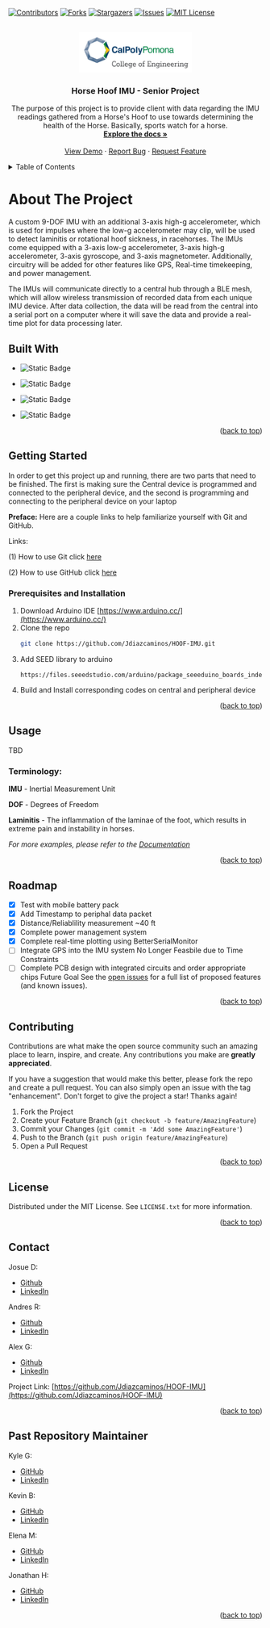 <a name="readme-top"></a>

<!-- PROJECT SHIELDS -->
<!--
*** I'm using markdown "reference style" links for readability.
*** Reference links are enclosed in brackets [ ] instead of parentheses ( ).
*** See the bottom of this document for the declaration of the reference variables
*** for contributors-url, forks-url, etc. This is an optional, concise syntax you may use.
*** https://www.markdownguide.org/basic-syntax/#reference-style-links
-->

[![Contributors][contributors-shield]][contributors-url]
[![Forks][forks-shield]][forks-url]
[![Stargazers][stars-shield]][stars-url]
[![Issues][issues-shield]][issues-url]
[![MIT License][license-shield]][license-url]

<!-- PROJECT LOGO -->
<br />
<div align="center">
  <a href="https://github.com/Jdiazcaminos/HOOF-IMU">
    <img src="logo.png" alt="Logo" width="auto" height="80">
  </a>

<h3 align="center">Horse Hoof IMU - Senior Project</h3>

  <p align="center">
    The purpose of this project is to provide client with data regarding the IMU readings gathered from a Horse's Hoof to use towards determining the health of the Horse. Basically, sports watch for a horse.
    <br />
    <a href="https://github.com/Jdiazcaminos/HOOF-IMU"><strong>Explore the docs »</strong></a>
    <br />
    <br />
    <a href="https://github.com/Jdiazcaminos/HOOF-IMU">View Demo</a>
    ·
    <a href="https://github.com/Jdiazcaminos/HOOF-IMU/issues/new?labels=bug&template=bug-report---.md">Report Bug</a>
    ·
    <a href="https://github.com/Jdiazcaminos/HOOF-IMU/issues/new?labels=enhancement&template=feature-request---.md">Request Feature</a>
  </p>
</div>

<!-- TABLE OF CONTENTS -->
<details>
  <summary>Table of Contents</summary>
  <ol>
    <li>
      <a href="#about-the-project">About The Project</a>
      <ul>
        <li><a href="#built-with">Built With</a></li>
      </ul>
    </li>
    <li>
      <a href="#getting-started">Getting Started</a>
      <ul>
        <li><a href="#prerequisites">Prerequisites</a></li>
        <li><a href="#installation">Installation</a></li>
      </ul>
    </li>
    <li><a href="#usage">Usage</a></li>
    <li><a href="#roadmap">Roadmap</a></li>
    <li><a href="#contributing">Contributing</a></li>
    <li><a href="#license">License</a></li>
    <li><a href="#contact">Contact</a></li>
    <li><a href="#acknowledgments">Acknowledgments</a></li>
  </ol>
</details>

<!-- ABOUT THE PROJECT -->

# About The Project

A custom 9-DOF IMU with an additional 3-axis high-g accelerometer, which is used for impulses where the low-g accelerometer may clip, will be used to detect laminitis or rotational hoof sickness, in racehorses. The IMUs come equipped with a 3-axis low-g accelerometer, 3-axis high-g accelerometer, 3-axis gyroscope, and 3-axis magnetometer. Additionally, circuitry will be added for other features like GPS, Real-time timekeeping, and power management.

The IMUs will communicate directly to a central hub through a BLE mesh, which will allow wireless transmission of recorded data from each unique IMU device. After data collection, the data will be read from the central into a serial port on a computer where it will save the data and provide a real-time plot for data processing later.

## Built With

- ![Static Badge](https://img.shields.io/badge/sparkfun-black?style=for-the-badge&logo=sparkfun&logoColor=white&labelColor=%23E53525)

- ![Static Badge](https://img.shields.io/badge/arduino-black?style=for-the-badge&logo=arduino&labelColor=%2300878F)

- ![Static Badge](https://img.shields.io/badge/C-black?style=for-the-badge&logo=c&logoColor=white&labelColor=%23A8B9CC)

- ![Static Badge](https://img.shields.io/badge/c%2B%2B-black?style=for-the-badge&logo=cplusplus&logoColor=white&labelColor=%2300599C)

<p align="right">(<a href="#readme-top">back to top</a>)</p>

<!-- GETTING STARTED -->

## Getting Started

In order to get this project up and running, there are two parts that need to be finished. The first is making sure the Central device is programmed and connected to the peripheral device, and the second is programming and connecting to the peripheral device on your laptop

**Preface:** Here are a couple links to help familiarize yourself with Git and GitHub.

Links:

(1) How to use Git click [here](https://youtu.be/USjZcfj8yxE?si=m7MtrsjsvbkFWDZs)

(2) How to use GitHub click [here](https://www.youtube.com/watch?v=nhNq2kIvi9s&ab_channel=ColtSteele)

### Prerequisites and Installation

1. Download Arduino IDE [https://www.arduino.cc/](https://www.arduino.cc/)
2. Clone the repo
   ```sh
   git clone https://github.com/Jdiazcaminos/HOOF-IMU.git
   ```
3. Add SEED library to arduino
   ```
   https://files.seeedstudio.com/arduino/package_seeeduino_boards_index.json
   ```
4. Build and Install corresponding codes on central and peripheral device

<p align="right">(<a href="#readme-top">back to top</a>)</p>

<!-- USAGE EXAMPLES -->

## Usage

TBD

### Terminology:

**IMU** - Inertial Measurement Unit

**DOF** - Degrees of Freedom

**Laminitis** - The inflammation of the laminae of the foot, which results in extreme pain and instability in horses.

_For more examples, please refer to the [Documentation](https://example.com)_

<p align="right">(<a href="#readme-top">back to top</a>)</p>

<!-- ROADMAP -->

## Roadmap

- [x] Test with mobile battery pack
- [x] Add Timestamp to periphal data packet
- [x] Distance/Reliablility measurement ~40 ft
- [x] Complete power management system
- [x] Complete real-time plotting using BetterSerialMonitor
- [ ] Integrate GPS into the IMU system No Longer Feasbile due to Time Constraints
- [ ] Complete PCB design with integrated circuits and order appropriate chips Future Goal
      See the [open issues](https://github.com/Jdiazcaminos/HOOF-IMU/issues) for a full list of proposed features (and known issues).

<p align="right">(<a href="#readme-top">back to top</a>)</p>

<!-- CONTRIBUTING -->

## Contributing

Contributions are what make the open source community such an amazing place to learn, inspire, and create. Any contributions you make are **greatly appreciated**.

If you have a suggestion that would make this better, please fork the repo and create a pull request. You can also simply open an issue with the tag "enhancement".
Don't forget to give the project a star! Thanks again!

1. Fork the Project
2. Create your Feature Branch (`git checkout -b feature/AmazingFeature`)
3. Commit your Changes (`git commit -m 'Add some AmazingFeature'`)
4. Push to the Branch (`git push origin feature/AmazingFeature`)
5. Open a Pull Request

<p align="right">(<a href="#readme-top">back to top</a>)</p>

<!-- LICENSE -->

## License

Distributed under the MIT License. See `LICENSE.txt` for more information.

<p align="right">(<a href="#readme-top">back to top</a>)</p>

<!-- CONTACT -->

## Contact

Josue D:

- [Github](https://github.com/Jdiazcaminos)
- [LinkedIn](https://www.linkedin.com/in/josuediaz-caminos/)

Andres R:

- [Github](https://github.com/Jdiazcaminos)
- [LinkedIn](https://www.linkedin.com/in/and-r/)

Alex G:

- [Github](https://github.com/)
- [LinkedIn](https://www.linkedin.com/in//)

Project Link: [https://github.com/Jdiazcaminos/HOOF-IMU](https://github.com/Jdiazcaminos/HOOF-IMU)

<p align="right">(<a href="#readme-top">back to top</a>)</p>

<!-- ACKNOWLEDGMENTS -->

## Past Repository Maintainer

Kyle G:

- [GitHub](https://github.com/kyobg)
- [LinkedIn](https://www.linkedin.com/in/kyle-b-garcia/)

Kevin B:

- [GitHub](https://github.com/kevinbrannan)
- [LinkedIn](https://www.linkedin.com/in/kevin-brannan-885446233/)

Elena M:

- [GitHub](https://github.com/evolutis101)
- [LinkedIn](https://www.linkedin.com/in/elenammontalvo/)

Jonathan H:

- [GitHub](https://github.com/Grlee316)
- [LinkedIn](https://www.linkedin.com/in/jhanbali/)

<p align="right">(<a href="#readme-top">back to top</a>)</p>

<!-- MARKDOWN LINKS & IMAGES -->
<!-- https://www.markdownguide.org/basic-syntax/#reference-style-links -->

[contributors-shield]: https://img.shields.io/github/contributors/Jdiazcaminos/HOOF-IMU.svg?style=for-the-badge
[contributors-url]: https://github.com/Jdiazcaminos/HOOF-IMU/graphs/contributors
[forks-shield]: https://img.shields.io/github/forks/Jdiazcaminos/HOOF-IMU.svg?style=for-the-badge
[forks-url]: https://github.com/Jdiazcaminos/HOOF-IMU/network/members
[stars-shield]: https://img.shields.io/github/stars/Jdiazcaminos/HOOF-IMU.svg?style=for-the-badge
[stars-url]: https://github.com/Jdiazcaminos/HOOF-IMU/stargazers
[issues-shield]: https://img.shields.io/github/issues/Jdiazcaminos/HOOF-IMU.svg?style=for-the-badge
[issues-url]: https://github.com/Jdiazcaminos/HOOF-IMU/issues
[license-shield]: https://img.shields.io/github/license/Jdiazcaminos/HOOF-IMU.svg?style=for-the-badge
[license-url]: https://github.com/Jdiazcaminos/HOOF-IMU/blob/master/LICENSE.txt
[linkedin-shield]: https://img.shields.io/badge/-LinkedIn-black.svg?style=for-the-badge&logo=linkedin&colorB=555
[Svelte.dev]: https://img.shields.io/badge/Svelte-4A4A55?style=for-the-badge&logo=svelte&logoColor=FF3E00
[Svelte-url]: https://svelte.dev/
[Laravel.com]: https://img.shields.io/badge/Laravel-FF2D20?style=for-the-badge&logo=laravel&logoColor=white
[Laravel-url]: https://laravel.com
